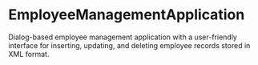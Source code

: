 # EmployeeManagementApplication
Dialog-based employee management application with a user-friendly interface for inserting, updating, and deleting employee records stored in XML format. 
